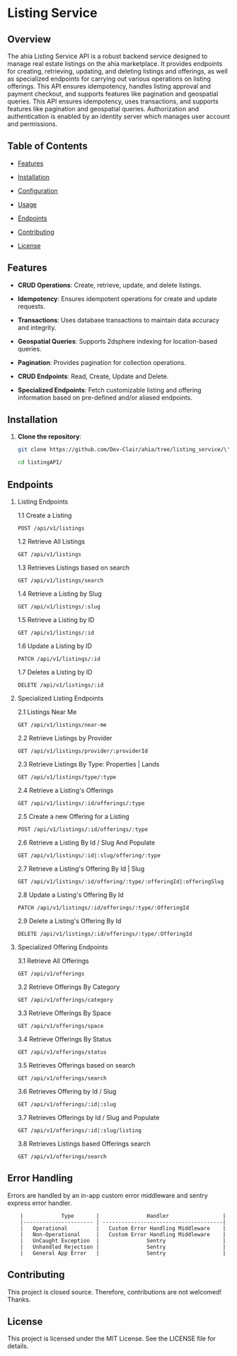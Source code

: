 # Listing Service

## Overview

The ahia Listing Service API is a robust backend service designed to manage real estate listings on the ahia marketplace. It provides endpoints for creating, retrieving, updating, and deleting listings and offerings, as well as specialized endpoints for carrying out various operations on listing offerings. This API ensures idempotency, handles listing approval and payment checkout, and supports features like pagination and geospatial queries.
This API ensures idempotency, uses transactions, and supports features like pagination and geospatial queries.
Authorization and authentication is enabled by an identity server which manages user account and permissions.

## Table of Contents

- [Features](#features)

- [Installation](#installation)

- [Configuration](#configuration)

- [Usage](#usage)

- [Endpoints](#endpoints)

- [Contributing](#contributing)

- [License](#license)

## Features

- **CRUD Operations**: Create, retrieve, update, and delete listings.

- **Idempotency**: Ensures idempotent operations for create and update requests.

- **Transactions**: Uses database transactions to maintain data accuracy and integrity.

- **Geospatial Queries**: Supports 2dsphere indexing for location-based queries.

- **Pagination**: Provides pagination for collection operations.

- **CRUD Endpoints**: Read, Create, Update and Delete.

- **Specialized Endpoints**: Fetch customizable listing and offering information based on pre-defined and/or aliased endpoints.

## Installation

1. **Clone the repository**:

   ```bash
   git clone https://github.com/Dev-Clair/ahia/tree/listing_service/\'listing service\'/listingAPI.git

   cd listingAPI/
   ```

## Endpoints

1.  Listing Endpoints

    1.1 Create a Listing

    ```
    POST /api/v1/listings
    ```

    1.2 Retrieve All Listings

    ```
    GET /api/v1/listings
    ```

    1.3 Retrieves Listings based on search

    ```
    GET /api/v1/listings/search
    ```

    1.4 Retrieve a Listing by Slug

    ```
    GET /api/v1/listings/:slug
    ```

    1.5 Retrieve a Listing by ID

    ```
    GET /api/v1/listings/:id
    ```

    1.6 Update a Listing by ID

    ```
    PATCH /api/v1/listings/:id
    ```

    1.7 Deletes a Listing by ID

    ```
    DELETE /api/v1/listings/:id
    ```

2.  Specialized Listing Endpoints

    2.1 Listings Near Me

    ```
    GET /api/v1/listings/near-me
    ```

    2.2 Retrieve Listings by Provider

    ```
    GET /api/v1/listings/provider/:providerId
    ```

    2.3 Retrieve Listings By Type: Properties | Lands

    ```
    GET /api/v1/listings/type/:type
    ```

    2.4 Retrieve a Listing's Offerings

    ```
    GET /api/v1/listings/:id/offerings/:type
    ```

    2.5 Create a new Offering for a Listing

    ```
    POST /api/v1/listings/:id/offerings/:type
    ```

    2.6 Retrieve a Listing By Id / Slug And Populate

    ```
    GET /api/v1/listings/:id|:slug/offering/:type
    ```

    2.7 Retrieve a Listing's Offering By Id | Slug

    ```
    GET /api/v1/listings/:id/offering/:type/:offeringId|:offeringSlug
    ```

    2.8 Update a Listing's Offering By Id

    ```
    PATCH /api/v1/listings/:id/offerings/:type/:OfferingId
    ```

    2.9 Delete a Listing's Offering By Id

    ```
    DELETE /api/v1/listings/:id/offerings/:type/:OfferingId
    ```

3.  Specialized Offering Endpoints

    3.1 Retrieve All Offerings

    ```
    GET /api/v1/offerings
    ```

    3.2 Retrieve Offerings By Category

    ```
    GET /api/v1/offerings/category
    ```

    3.3 Retrieve Offerings By Space

    ```
    GET /api/v1/offerings/space
    ```

    3.4 Retrieve Offerings By Status

    ```
    GET /api/v1/offerings/status
    ```

    3.5 Retrieves Offerings based on search

    ```
    GET /api/v1/offerings/search
    ```

    3.6 Retrieves Offering by Id / Slug

    ```
    GET /api/v1/offerings/:id|:slug
    ```

    3.7 Retrieves Offerings by Id / Slug and Populate

    ```
    GET /api/v1/offerings/:id|:slug/listing
    ```

    3.8 Retrieves Listings based Offerings search

    ```
    GET /api/v1/offerings/search
    ```

## Error Handling

Errors are handled by an in-app custom error middleware and sentry express error handler.

        |            Type       |               Handler                 |
        |---------------------- | --------------------------------------|
        |   Operational         |   Custom Error Handling Middleware    |
        |   Non-Operational     |   Custom Error Handling Middleware    |
        |   UnCaught Exception  |               Sentry                  |
        |   Unhandled Rejection |               Sentry                  |
        |   General App Error   |               Sentry                  |

## Contributing

This project is closed source. Therefore, contributions are not welcomed! Thanks.

## License

This project is licensed under the MIT License. See the LICENSE file for details.
